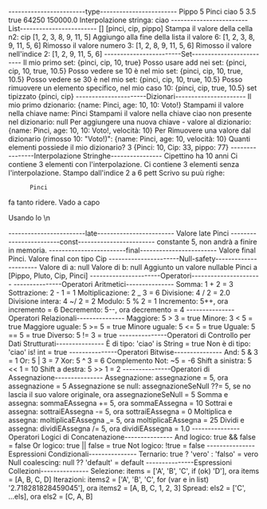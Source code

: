 ------------------------type------------------------
Pippo
5
Pinci
ciao
5
3.5
true
64250
150000.0
Interpolazione stringa: ciao
------------------------List------------------------
[]
[pinci, cip, pippo]
Stampa il valore della cella n2: cip
[1, 2, 3, 8, 9, 11, 5]
Aggiungo alla fine della lista il valore 6: [1, 2, 3, 8, 9, 11, 5, 6]
Rimosso il valore numero 3: [1, 2, 8, 9, 11, 5, 6]
Rimosso il valore nell'indice 2: [1, 2, 9, 11, 5, 6]
------------------------Set-------------------------
Il mio primo set: {pinci, cip, 10, true}
Posso usare add nei set: {pinci, cip, 10, true, 10.5}
Posso vedere se 10 è nel mio set: {pinci, cip, 10, true, 10.5}
Posso vedere se 30 è nel mio set: {pinci, cip, 10, true, 10.5}
Posso rimuovere un elemento specifico, nel mio caso 10: {pinci, cip, true, 10.5}
set tipizzato {pinci, cip}
----------------------Dizionari----------------------
Il mio primo dzionario: {name: Pinci, age: 10, 10: Voto!}
Stampami il valore nella chiave name: Pinci
Stampami il valore nella chiave ciao non presente nel dizionario: null
Per aggiungere una nuova chiave - valore al dizionario: {name: Pinci, age: 10, 10: Voto!, velocità: 10}
Per Rimuovere una valore dal dizionario (rimosso 10: "Voto!)": {name: Pinci, age: 10, velocità: 10}
Quanti elementi possiede il mio dizionario? 3
{Pinci: 10, Cip: 33, pippo: 77}
----------------Interpolazione Stringhe----------------
Cipettino ha 10 anni
Ci contiene 3 elementi con l'interpolazione.
Ci contiene 3 elementi senza l'interpolazione.
Stampo dall'indice 2 a 6 pett
Scrivo su puù righe:

          Pinci

fa
tanto
ridere.
Vado a capo

Usando lo \n

------------------------late------------------------
Valore late Pinci
------------------------const------------------------
constante 5, non andrà a finire in memoria.
------------------------final------------------------
Valore final Pinci. Valore final con tipo Cip
----------------------Null-safety----------------------
Valore di a: null
Valore di b: null
Aggiunto un valore nullable Pinci a [Pippo, Pluto, Cip, Pinci]
----------------------Operatori----------------------
---------------Operatori Aritmetici---------------
Somma: 1 + 2 = 3
Sottrazione: 2 - 1 = 1
Moltiplicazione: 2 _ 3 = 6
Divisione: 4 / 2 = 2.0
Divisione intera: 4 ~/ 2 = 2
Modulo: 5 % 2 = 1
Incremento: 5++, ora incremento = 6
Decremento: 5--, ora decremento = 4
---------------Operatori Relazionali---------------
Maggiore: 5 > 3 = true
Minore: 3 < 5 = true
Maggiore uguale: 5 >= 5 = true
Minore uguale: 5 <= 5 = true
Uguale: 5 == 5 = true
Diverso: 5 != 3 = true
---------------Operatori di Controllo per Dati Strutturati---------------
È di tipo: 'ciao' is String = true
Non è di tipo: 'ciao' is! int = true
---------------Operatori Bitwise---------------
And: 5 & 3 = 1
Or: 5 | 3 = 7
Xor: 5 ^ 3 = 6
Complemento Not: ~5 = -6
Shift a sinistra: 5 << 1 = 10
Shift a destra: 5 >> 1 = 2
---------------Operatori di Assegnazione---------------
Assegnazione: assegnazione = 5, ora assegnazione = 5
Assegnazione se null: assegnazioneSeNull ??= 5, se no lascia il suo valore originale, ora assegnazioneSeNull = 5
Somma e assegna: sommaEAssegna += 5, ora sommaEAssegna = 10
Sottrai e assegna: sottraiEAssegna -= 5, ora sottraiEAssegna = 0
Moltiplica e assegna: moltiplicaEAssegna _= 5, ora moltiplicaEAssegna = 25
Dividi e assegna: dividiEAssegna /= 5, ora dividiEAssegna = 1.0
---------------Operatori Logici di Concatenazione---------------
And logico: true && false = false
Or logico: true || false = true
Not logico: !true = false
---------------Espressioni Condizionali---------------
Ternario: true ? 'vero' : 'falso' = vero
Null coalescing: null ?? 'default' = default
---------------Espressioni Collezioni---------------
Selezione: items = ['A', 'B', 'C', if (ok) 'D'], ora items = [A, B, C, D]
Iterazioni: items2 = ['A', 'B', 'C', for (var e in list) '2.718281828459045'], ora items2 = [A, B, C, 1, 2, 3]
Spread: els2 = ['C', ...els], ora els2 = [C, A, B]
